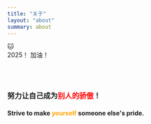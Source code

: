 ```yaml
---
title: "关于"
layout: "about"
summary: about
---
```


🐱 <br>
2025！ 加油！

<br>

<br>


###        努力让自己成为<font color='red'>别人的骄傲</font>！
####            Strive to make<font color='orange'> yourself</font> someone else's pride.